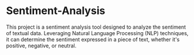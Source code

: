 # Sentiment-Analysis
This project is a sentiment analysis tool designed to analyze the sentiment of textual data. Leveraging Natural Language Processing (NLP) techniques, it can determine the sentiment expressed in a piece of text, whether it's positive, negative, or neutral.

